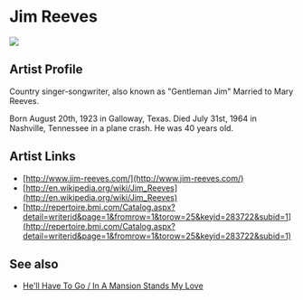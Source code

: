 # Jim Reeves

![](../../asssets/artists/Jim_Reeves.png)

## Artist Profile

Country singer-songwriter, also known as "Gentleman Jim"
Married to Mary Reeves.

Born August 20th, 1923 in Galloway, Texas.
Died July 31st, 1964 in Nashville, Tennessee in a plane crash. He was 40 years old.

## Artist Links

- [http://www.jim-reeves.com/](http://www.jim-reeves.com/)
- [http://en.wikipedia.org/wiki/Jim_Reeves](http://en.wikipedia.org/wiki/Jim_Reeves)
- [http://repertoire.bmi.com/Catalog.aspx?detail=writerid&page=1&fromrow=1&torow=25&keyid=283722&subid=1](http://repertoire.bmi.com/Catalog.aspx?detail=writerid&page=1&fromrow=1&torow=25&keyid=283722&subid=1)


## See also

- [He'll Have To Go / In A Mansion Stands My Love](Jim_Reeves-Hell_Have_To_Go_-_In_A_Mansion_Stands_My_Love.md)
